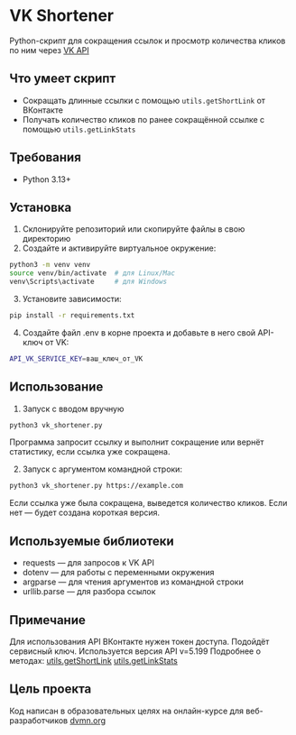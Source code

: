 # VK Shortener

Python-скрипт для сокращения ссылок и просмотр количества кликов по ним через [VK API](https://dev.vk.com/ru/reference)

## Что умеет скрипт

- Сокращать длинные ссылки с помощью `utils.getShortLink` от ВКонтакте  
- Получать количество кликов по ранее сокращённой ссылке с помощью `utils.getLinkStats`  

## Требования

- Python 3.13+

## Установка

1. Склонируйте репозиторий или скопируйте файлы в свою директорию
2. Создайте и активируйте виртуальное окружение:

```bash
python3 -m venv venv
source venv/bin/activate  # для Linux/Mac
venv\Scripts\activate     # для Windows
```

3. Установите зависимости:

```bash
pip install -r requirements.txt
```

4. Создайте файл .env в корне проекта и добавьте в него свой API-ключ от VK:

```bash
API_VK_SERVICE_KEY=ваш_ключ_от_VK
```

## Использование

1. Запуск с вводом вручную

```bash
python3 vk_shortener.py
```
Программа запросит ссылку и выполнит сокращение или вернёт статистику, если ссылка уже сокращена.

2. Запуск с аргументом командной строки:

```bash
python3 vk_shortener.py https://example.com
```
Если ссылка уже была сокращена, выведется количество кликов. Если нет — будет создана короткая версия.

## Используемые библиотеки

- requests — для запросов к VK API
- dotenv — для работы с переменными окружения
- argparse — для чтения аргументов из командной строки
- urllib.parse — для разбора ссылок

## Примечание

Для использования API ВКонтакте нужен токен доступа. Подойдёт сервисный ключ.
Используется версия API v=5.199
Подробнее о методах:
    [utils.getShortLink](https://dev.vk.com/method/utils.getShortLink)
    [utils.getLinkStats](https://dev.vk.com/method/utils.getLinkStats)

## Цель проекта

Код написан в образовательных целях на онлайн-курсе для веб-разработчиков [dvmn.org](https://dvmn.org)
